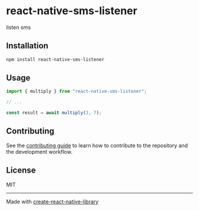 # react-native-sms-listener
listen sms
## Installation

```sh
npm install react-native-sms-listener
```

## Usage

```js
import { multiply } from "react-native-sms-listener";

// ...

const result = await multiply(3, 7);
```

## Contributing

See the [contributing guide](CONTRIBUTING.md) to learn how to contribute to the repository and the development workflow.

## License

MIT

---

Made with [create-react-native-library](https://github.com/callstack/react-native-builder-bob)
